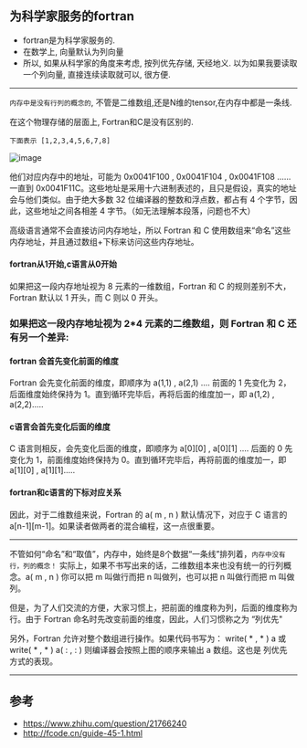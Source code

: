 ## 为科学家服务的fortran
- fortran是为科学家服务的.
- 在数学上, 向量默认为列向量
- 所以, 如果从科学家的角度来考虑, 按列优先存储, 天经地义. 以为如果我要读取一个列向量, 直接连续读取就可以, 很方便.

---

`内存中是没有行列的概念的`, 不管是二维数组,还是N维的tensor,在内存中都是一条线.

在这个物理存储的层面上, Fortran和C是没有区别的.

`下面表示 [1,2,3,4,5,6,7,8]`

![image](https://github.com/qiaohaijun/mycpt-notes/blob/master/img/blas/fortran%E8%A1%8C%E5%88%97%E5%AD%98%E5%82%A8.gif?raw=true)


他们对应内存中的地址，可能为 0x0041F100 , 0x0041F104 , 0x0041F108 ...... 一直到 0x0041F11C。这些地址是采用十六进制表述的，且只是假设，真实的地址会与他们类似。由于绝大多数 32 位编译器的整数和浮点数，都占有 4 个字节，因此，这些地址之间各相差 4 字节。（如无法理解本段落，问题也不大）


高级语言通常不会直接访问内存地址，所以 Fortran 和 C 使用数组来“命名”这些内存地址，并且通过数组+下标来访问这些内存地址。


#### fortran从1开始,c语言从0开始
如果把这一段内存地址视为 8 元素的一维数组，Fortran 和 C 的规则差别不大，Fortran 默认以 1 开头，而 C 则以 0 开头。



### 如果把这一段内存地址视为 2*4 元素的二维数组，则 Fortran 和 C 还有另一个差异:

#### fortran 会首先变化前面的维度
Fortran 会先变化前面的维度，即顺序为 a(1,1) , a(2,1) .... 前面的 1 先变化为 2，后面维度始终保持为 1。直到循环完毕后，再将后面的维度加一，即 a(1,2) , a(2,2).....

#### c语言会首先变化后面的维度
C 语言则相反，会先变化后面的维度，即顺序为 a[0][0] , a[0][1] .... 后面的 0 先变化为 1，前面维度始终保持为 0。直到循环完毕后，再将前面的维度加一，即 a[1][0] , a[1][1].....

#### fortran和c语言的下标对应关系
因此，对于二维数组来说，Fortran 的 a( m , n ) 默认情况下，对应于 C 语言的 a[n-1][m-1]。如果读者做两者的混合编程，这一点很重要。

---
不管如何“命名”和“取值”，内存中，始终是8个数据“一条线”排列着，`内存中没有行，列的概念！`
实际上，如果不书写出来的话，二维数组本来也没有统一的行列概念。a( m , n ) 你可以把 m 叫做行而把 n 叫做列，也可以把 n 叫做行而把 m 叫做列。

但是，为了人们交流的方便，大家习惯上，把前面的维度称为列，后面的维度称为行。由于 Fortran 命名时先改变前面的维度，因此，人们习惯称之为 “列优先"

另外，Fortran 允许对整个数组进行操作。如果代码书写为： write( * , * ) a 或 write( * , * ) a( : , : ) 则编译器会按照上图的顺序来输出 a 数组。这也是 列优先 方式的表现。



----

## 参考
- https://www.zhihu.com/question/21766240
- http://fcode.cn/guide-45-1.html

